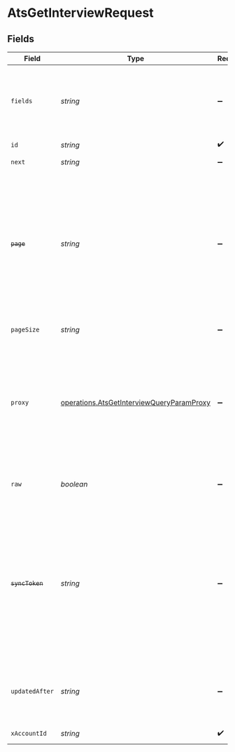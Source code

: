 # AtsGetInterviewRequest


## Fields

| Field                                                                                                                                                                      | Type                                                                                                                                                                       | Required                                                                                                                                                                   | Description                                                                                                                                                                |
| -------------------------------------------------------------------------------------------------------------------------------------------------------------------------- | -------------------------------------------------------------------------------------------------------------------------------------------------------------------------- | -------------------------------------------------------------------------------------------------------------------------------------------------------------------------- | -------------------------------------------------------------------------------------------------------------------------------------------------------------------------- |
| `fields`                                                                                                                                                                   | *string*                                                                                                                                                                   | :heavy_minus_sign:                                                                                                                                                         | The comma separated list of fields to return in the response (if empty, all fields are returned)                                                                           |
| `id`                                                                                                                                                                       | *string*                                                                                                                                                                   | :heavy_check_mark:                                                                                                                                                         | N/A                                                                                                                                                                        |
| `next`                                                                                                                                                                     | *string*                                                                                                                                                                   | :heavy_minus_sign:                                                                                                                                                         | The unified cursor                                                                                                                                                         |
| ~~`page`~~                                                                                                                                                                 | *string*                                                                                                                                                                   | :heavy_minus_sign:                                                                                                                                                         | : warning: ** DEPRECATED **: This will be removed in a future release, please migrate away from it as soon as possible.<br/><br/>The page number of the results to fetch   |
| `pageSize`                                                                                                                                                                 | *string*                                                                                                                                                                   | :heavy_minus_sign:                                                                                                                                                         | The number of results per page                                                                                                                                             |
| `proxy`                                                                                                                                                                    | [operations.AtsGetInterviewQueryParamProxy](../../../sdk/models/operations/atsgetinterviewqueryparamproxy.md)                                                              | :heavy_minus_sign:                                                                                                                                                         | Query parameters that can be used to pass through parameters to the underlying provider request by surrounding them with "proxy" key                                       |
| `raw`                                                                                                                                                                      | *boolean*                                                                                                                                                                  | :heavy_minus_sign:                                                                                                                                                         | Indicates that the raw request result is returned                                                                                                                          |
| ~~`syncToken`~~                                                                                                                                                            | *string*                                                                                                                                                                   | :heavy_minus_sign:                                                                                                                                                         | : warning: ** DEPRECATED **: This will be removed in a future release, please migrate away from it as soon as possible.<br/><br/>The sync token to select the only updated results |
| `updatedAfter`                                                                                                                                                             | *string*                                                                                                                                                                   | :heavy_minus_sign:                                                                                                                                                         | Use a string with a date to only select results updated after that given date                                                                                              |
| `xAccountId`                                                                                                                                                               | *string*                                                                                                                                                                   | :heavy_check_mark:                                                                                                                                                         | The account identifier                                                                                                                                                     |